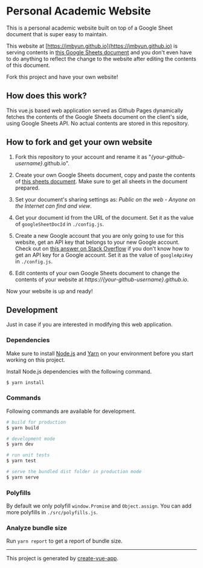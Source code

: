 # Personal Academic Website

This is a personal academic website built on top of a Google Sheet document that is super easy to maintain.

This website at [https://jmbyun.github.io](https://jmbyun.github.io) is serving contents in [this Google Sheets document](https://docs.google.com/spreadsheets/d/1AKmXQRHbW2Cu0VpVzM5wewL5W8HtQRgTwhdAugdqJJU/edit?usp=sharing) and you don't even have to do anything to reflect the change to the website after editing the contents of this document. 

Fork this project and have your own website!

## How does this work?

This vue.js based web application served as Github Pages dynamically fetches the contents of the Google Sheets document on the client's side, using Google Sheets API. 
No actual contents are stored in this repository.

## How to fork and get your own website

1. Fork this repository to your account and rename it as "*{your-github-username}*.github.io". 

1. Create your own Google Sheets document, copy and paste the contents of [this sheets document](https://docs.google.com/spreadsheets/d/1AKmXQRHbW2Cu0VpVzM5wewL5W8HtQRgTwhdAugdqJJU/edit?usp=sharing). Make sure to get all sheets in the document prepared. 

1. Set your document's sharing settings as: *Public on the web - Anyone on the Internet can find and view*.

1. Get your document id from the URL of the document. Set it as the value of `googleSheetDocId` in `./config.js`.

1. Create a new Google account that you are only going to use for this website, get an API key that belongs to your new Google account. Check out on [this answer on Stack Overflow](https://stackoverflow.com/a/46583300) if you don't know how to get an API key for a Google account. Set it as the value of `googleApiKey` in `./config.js`. 

1. Edit contents of your own Google Sheets document to change the contents of your website at *https://{your-github-username}.github.io*. 

Now your website is up and ready!

## Development

Just in case if you are interested in modifying this web application. 

### Dependencies

Make sure to install [Node.js](https://nodejs.org/en/) and [Yarn](https://yarnpkg.com/en/) on your environment before you start working on this project.

Install Node.js dependencies with the following command.

```bash
$ yarn install
```

### Commands

Following commands are available for development. 

```bash
# build for production
$ yarn build

# development mode
$ yarn dev

# run unit tests
$ yarn test

# serve the bundled dist folder in production mode
$ yarn serve
```

### Polyfills

By default we only polyfill `window.Promise` and `Object.assign`. You can add more polyfills in `./src/polyfills.js`.

### Analyze bundle size

Run `yarn report` to get a report of bundle size.

---

This project is generated by [create-vue-app](https://github.com/vue-land/create-vue-app).
